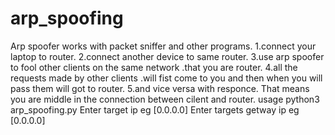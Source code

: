 # arp_spoofing
Arp spoofer works with packet sniffer and other programs.
1.connect your laptop to router.
2.connect another device to same router.
3.use arp spoofer to fool other clients on the same network .that you are router.
4.all the requests made by other clients .will fist come to you and then when
you will pass them will got to router.
5.and vice versa with responce.
That means you are middle in the connection between cilent and router.
usage python3 arp_spoofing.py
Enter target ip eg [0.0.0.0] 
Enter targets getway ip eg [0.0.0.0]
